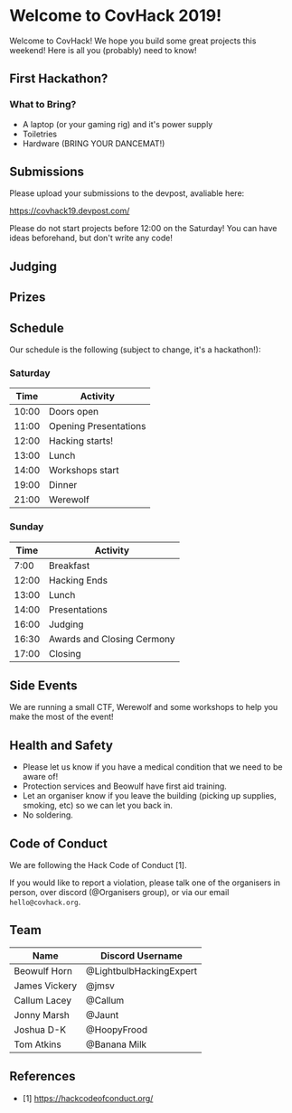 # Welcome to CovHack 2019!

Welcome to CovHack! We hope you build some great projects this weekend! Here is all you (probably) need to know!

## First Hackathon?

### What to Bring?

* A laptop (or your gaming rig) and it's power supply
* Toiletries
* Hardware (BRING YOUR DANCEMAT!)

## Submissions

Please upload your submissions to the devpost, avaliable here:

https://covhack19.devpost.com/

Please do not start projects before 12:00 on the Saturday! You can have ideas beforehand, but don't write any code!

## Judging

## Prizes

## Schedule

Our schedule is the following (subject to change, it's a hackathon!):

### Saturday
Time  | Activity
----- | ----------------------- 
10:00 | Doors open
11:00 | Opening Presentations
12:00 | Hacking starts!
13:00 | Lunch
14:00 | Workshops start
19:00 | Dinner
21:00 | Werewolf

### Sunday
Time  | Activity
----- | --------------------------
7:00  | Breakfast
12:00 | Hacking Ends
13:00 | Lunch
14:00 | Presentations
16:00 | Judging
16:30 | Awards and Closing Cermony
17:00 | Closing

## Side Events

We are running a small CTF, Werewolf and some workshops to help you make the most of the event!

## Health and Safety

* Please let us know if you have a medical condition that we need to be aware of!
* Protection services and Beowulf have first aid training.
* Let an organiser know if you leave the building (picking up supplies, smoking, etc) so we can let you back in.
* No soldering.

## Code of Conduct

We are following the Hack Code of Conduct [1].

If you would like to report a violation, please talk one of the organisers in person, over discord
(@Organisers group), or via our email `hello@covhack.org`.

## Team

Name          | Discord Username
------------- | -----------------------
Beowulf Horn  | @LightbulbHackingExpert
James Vickery | @jmsv
Callum Lacey  | @Callum
Jonny Marsh   | @Jaunt
Joshua D-K    | @HoopyFrood
Tom Atkins    | @Banana Milk

## References

* [1] https://hackcodeofconduct.org/

